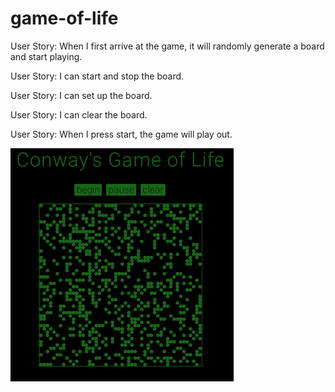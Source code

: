 # game-of-life

User Story: When I first arrive at the game, it will randomly generate a board and start playing.

User Story: I can start and stop the board.

User Story: I can set up the board.

User Story: I can clear the board.

User Story: When I press start, the game will play out.

![alt text](https://github.com/yuchiu/game-of-life/blob/master/demo.gif) 
